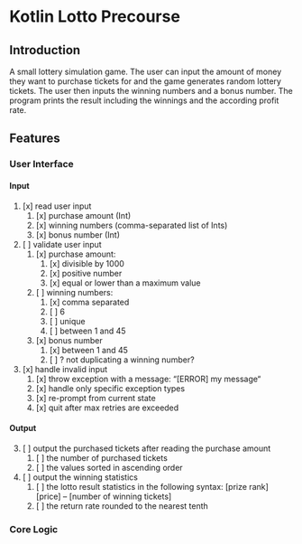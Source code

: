 # Kotlin Lotto Precourse

## Introduction

A small lottery simulation game. The user can input the amount of money they want to
purchase tickets for and the game generates random lottery tickets. The user then inputs
the winning numbers and a bonus number. The program prints the result including the 
winnings and the according profit rate.

## Features

### User Interface
#### Input
1. [x] read user input
    1. [x] purchase amount (Int)
    2. [x] winning numbers (comma-separated list of Ints)
    3. [x] bonus number (Int)
2. [ ] validate user input
    1. [x] purchase amount:
        1. [x] divisible by 1000
        2. [x] positive number
        3. [x] equal or lower than a maximum value
    2. [ ] winning numbers:
        1. [x] comma separated
        2. [ ] 6
        3. [ ] unique
        4. [ ] between 1 and 45
    3. [x] bonus number
        1. [x] between 1 and 45
        2. [ ] ? not duplicating a winning number?
3. [x] handle invalid input
    1. [x] throw exception with a message: “[ERROR] my message“
    2. [x] handle only specific exception types
    3. [x] re-prompt from current state 
    4. [x] quit after max retries are exceeded
       
#### Output
3. [ ] output the purchased tickets after reading the purchase amount
    1. [ ] the number of purchased tickets
    2. [ ] the values sorted in ascending order 
4. [ ] output the winning statistics
    1. [ ] the lotto result statistics in the following syntax: [prize rank] [price] – [number of winning tickets]
    2. [ ] the return rate rounded to the nearest tenth

### Core Logic
